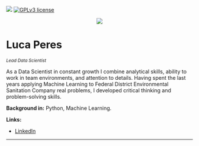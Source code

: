 [![](https://img.shields.io/badge/python-3.7+-blue.svg)](https://www.python.org/downloads/release/python-365/) [![GPLv3 license](https://img.shields.io/badge/License-GPLv3-blue.svg)](http://perso.crans.org/besson/LICENSE.html)

<p align="center">
  <img src="http://drstc.org/wp-content/uploads/2020/05/datascience.png" >
</p>

# Luca Peres
<sub>*Lead Data Scientist*</sub>


As a Data Scientist in constant growth I combine analytical skills, ability to work in team environments, and attention to details. Having spent the last years applying Machine Learning to Federal District Environmental Sanitation Company real problems, I developed critical thinking and problem-solving skills.


**Background in:** Python, Machine Learning.

**Links:**
* [LinkedIn](linkedin.com/in/luca-peres-bcc)



---




